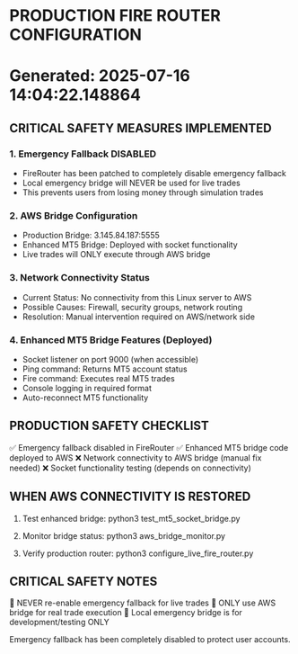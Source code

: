 # PRODUCTION FIRE ROUTER CONFIGURATION
# Generated: 2025-07-16 14:04:22.148864

## CRITICAL SAFETY MEASURES IMPLEMENTED

### 1. Emergency Fallback DISABLED
- FireRouter has been patched to completely disable emergency fallback
- Local emergency bridge will NEVER be used for live trades
- This prevents users from losing money through simulation trades

### 2. AWS Bridge Configuration
- Production Bridge: 3.145.84.187:5555
- Enhanced MT5 Bridge: Deployed with socket functionality
- Live trades will ONLY execute through AWS bridge

### 3. Network Connectivity Status
- Current Status: No connectivity from this Linux server to AWS
- Possible Causes: Firewall, security groups, network routing
- Resolution: Manual intervention required on AWS/network side

### 4. Enhanced MT5 Bridge Features (Deployed)
- Socket listener on port 9000 (when accessible)
- Ping command: Returns MT5 account status
- Fire command: Executes real MT5 trades
- Console logging in required format
- Auto-reconnect MT5 functionality

## PRODUCTION SAFETY CHECKLIST

✅ Emergency fallback disabled in FireRouter
✅ Enhanced MT5 bridge code deployed to AWS
❌ Network connectivity to AWS bridge (manual fix needed)
❌ Socket functionality testing (depends on connectivity)

## WHEN AWS CONNECTIVITY IS RESTORED

1. Test enhanced bridge:
   python3 test_mt5_socket_bridge.py

2. Monitor bridge status:
   python3 aws_bridge_monitor.py

3. Verify production router:
   python3 configure_live_fire_router.py

## CRITICAL SAFETY NOTES

🚨 NEVER re-enable emergency fallback for live trades
🚨 ONLY use AWS bridge for real trade execution
🚨 Local emergency bridge is for development/testing ONLY

Emergency fallback has been completely disabled to protect user accounts.
